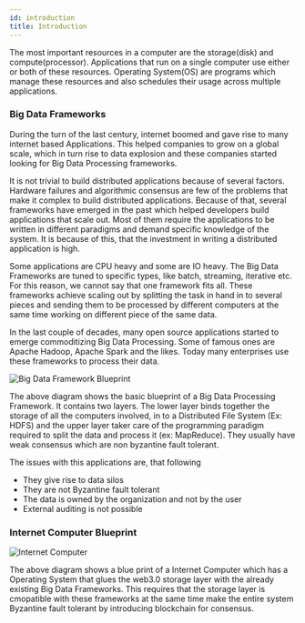 ```yaml
---
id: introduction
title: Introduction
---
```


The most important resources in a computer are the storage(disk) and compute(processor). Applications that run on a single computer use either or both of these resources. Operating System(OS) are programs which manage these resources and also schedules their usage across multiple applications.   

### Big Data Frameworks

During the turn of the last century, internet boomed and gave rise to many internet based Applications. This helped companies to grow on a global scale, which in turn rise to data explosion and these companies started looking for Big Data Processing frameworks.

It is not trivial to build distributed applications because of several factors. Hardware failures and algorithmic consensus are few of the problems that make it complex to build distributed applications. Because of that, several frameworks have emerged in the past which helped developers build applications that scale out. Most of them require the applications to be written in different paradigms and demand specific knowledge of the system. It is because of this, that the investment in writing a distributed application is high.

Some applications are CPU heavy and some are IO heavy. The Big Data Frameworks are tuned to specific types, like batch, streaming, iterative etc. For this reason, we cannot say that one framework fits all. These frameworks achieve scaling out by splitting the task in hand in to several pieces and sending them to be processed by different computers at the same time working on different piece of the same data. 

In the last couple of decades, many open source applications started to emerge commoditizing Big Data Processing. Some of famous ones are Apache Hadoop, Apache Spark and the likes. Today many enterprises use these frameworks to process their data. 

![Big Data Framework Blueprint](/img/BigDataFrameWork.png)

The above diagram shows the basic blueprint of a Big Data Processing Framework. It contains two layers. The lower layer binds together the storage of all the computers involved, in to a Distributed File System (Ex: HDFS) and the upper layer taker care of the programming paradigm required to split the data and process it (ex: MapReduce). They usually have weak consensus which are non byzantine fault tolerant. 

The issues with this applications are, that following
- They give rise to data silos
- They are not Byzantine fault tolerant
- The data is owned by the organization and not by the user
- External auditing is not possible

### Internet Computer Blueprint

![Internet Computer](/img/InternetComputer.png)

The above diagram shows a blue print of a Internet Computer which has a Operating System that glues the web3.0 storage layer with the already existing Big Data Frameworks. This requires that the storage layer is cmopatible with these frameworks at the same time make the entire system Byzantine fault tolerant by introducing blockchain for consensus.
